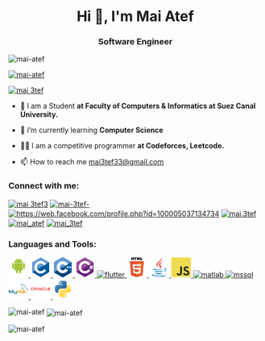 <h1 align="center">Hi 👋, I'm Mai Atef</h1>
<h3 align="center">Software Engineer</h3>

<p align="left"> <img src="https://komarev.com/ghpvc/?username=mai-atef&label=Profile%20views&color=0e75b6&style=flat" alt="mai-atef" /> </p>

<p align="left"> <a href="https://github.com/ryo-ma/github-profile-trophy"><img src="https://github-profile-trophy.vercel.app/?username=mai-atef" alt="mai-atef" /></a> </p>

<p align="left"> <a href="https://twitter.com/mai 3tef" target="blank"><img src="https://img.shields.io/twitter/follow/mai 3tef?logo=twitter&style=for-the-badge" alt="mai 3tef" /></a> </p>

- 🔭 I am a Student **at Faculty of Computers & Informatics at Suez Canal University.**

- 🌱 I’m currently learning **Computer Science**

- 👨‍💻 I am a competitive programmer **at Codeforces, Leetcode.**

- 📫 How to reach me [mai3tef33@gmail.com](mai3tef33@gmail.com)

<h3 align="left">Connect with me:</h3>
<p align="left">
<a href="https://twitter.com/mai 3tef3" target="blank"><img align="center" src="https://raw.githubusercontent.com/rahuldkjain/github-profile-readme-generator/master/src/images/icons/Social/twitter.svg" alt="mai 3tef3" height="30" width="40" /></a>
<a href="https://linkedin.com/in/mai-3tef-" target="blank"><img align="center" src="https://raw.githubusercontent.com/rahuldkjain/github-profile-readme-generator/master/src/images/icons/Social/linked-in-alt.svg" alt="mai-3tef-" height="30" width="40" /></a>
<a href="https://web.facebook.com/profile.php?id=100005037134734" target="blank"><img align="center" src="https://raw.githubusercontent.com/rahuldkjain/github-profile-readme-generator/master/src/images/icons/Social/facebook.svg" alt="https://web.facebook.com/profile.php?id=100005037134734" height="30" width="40" /></a>
<a href="https://instagram.com/mai.3tef" target="blank"><img align="center" src="https://raw.githubusercontent.com/rahuldkjain/github-profile-readme-generator/master/src/images/icons/Social/instagram.svg" alt="mai.3tef" height="30" width="40" /></a>
<a href="https://codeforces.com/profile/mai_atef" target="blank"><img align="center" src="https://raw.githubusercontent.com/rahuldkjain/github-profile-readme-generator/master/src/images/icons/Social/codeforces.svg" alt="mai_atef" height="30" width="40" /></a>
<a href="https://www.leetcode.com/mai_3tef" target="blank"><img align="center" src="https://raw.githubusercontent.com/rahuldkjain/github-profile-readme-generator/master/src/images/icons/Social/leet-code.svg" alt="mai_3tef" height="30" width="40" /></a>
</p>

<h3 align="left">Languages and Tools:</h3>
<p align="left"> <a href="https://developer.android.com" target="_blank" rel="noreferrer"> <img src="https://raw.githubusercontent.com/devicons/devicon/master/icons/android/android-original-wordmark.svg" alt="android" width="40" height="40"/> </a> <a href="https://www.cprogramming.com/" target="_blank" rel="noreferrer"> <img src="https://raw.githubusercontent.com/devicons/devicon/master/icons/c/c-original.svg" alt="c" width="40" height="40"/> </a> <a href="https://www.w3schools.com/cpp/" target="_blank" rel="noreferrer"> <img src="https://raw.githubusercontent.com/devicons/devicon/master/icons/cplusplus/cplusplus-original.svg" alt="cplusplus" width="40" height="40"/> </a> <a href="https://www.w3schools.com/cs/" target="_blank" rel="noreferrer"> <img src="https://raw.githubusercontent.com/devicons/devicon/master/icons/csharp/csharp-original.svg" alt="csharp" width="40" height="40"/> </a> <a href="https://flutter.dev" target="_blank" rel="noreferrer"> <img src="https://www.vectorlogo.zone/logos/flutterio/flutterio-icon.svg" alt="flutter" width="40" height="40"/> </a> <a href="https://www.w3.org/html/" target="_blank" rel="noreferrer"> <img src="https://raw.githubusercontent.com/devicons/devicon/master/icons/html5/html5-original-wordmark.svg" alt="html5" width="40" height="40"/> </a> <a href="https://www.java.com" target="_blank" rel="noreferrer"> <img src="https://raw.githubusercontent.com/devicons/devicon/master/icons/java/java-original.svg" alt="java" width="40" height="40"/> </a> <a href="https://developer.mozilla.org/en-US/docs/Web/JavaScript" target="_blank" rel="noreferrer"> <img src="https://raw.githubusercontent.com/devicons/devicon/master/icons/javascript/javascript-original.svg" alt="javascript" width="40" height="40"/> </a> <a href="https://www.mathworks.com/" target="_blank" rel="noreferrer"> <img src="https://upload.wikimedia.org/wikipedia/commons/2/21/Matlab_Logo.png" alt="matlab" width="40" height="40"/> </a> <a href="https://www.microsoft.com/en-us/sql-server" target="_blank" rel="noreferrer"> <img src="https://www.svgrepo.com/show/303229/microsoft-sql-server-logo.svg" alt="mssql" width="40" height="40"/> </a> <a href="https://www.mysql.com/" target="_blank" rel="noreferrer"> <img src="https://raw.githubusercontent.com/devicons/devicon/master/icons/mysql/mysql-original-wordmark.svg" alt="mysql" width="40" height="40"/> </a> <a href="https://www.oracle.com/" target="_blank" rel="noreferrer"> <img src="https://raw.githubusercontent.com/devicons/devicon/master/icons/oracle/oracle-original.svg" alt="oracle" width="40" height="40"/> </a> <a href="https://www.python.org" target="_blank" rel="noreferrer"> <img src="https://raw.githubusercontent.com/devicons/devicon/master/icons/python/python-original.svg" alt="python" width="40" height="40"/> </a> </p>

<p><img align="left" src="https://github-readme-stats.vercel.app/api/top-langs?username=mai-atef&show_icons=true&locale=en&layout=compact" alt="mai-atef" /></p>

<p>&nbsp;<img align="center" src="https://github-readme-stats.vercel.app/api?username=mai-atef&show_icons=true&locale=en" alt="mai-atef" /></p>

<p><img align="center" src="https://github-readme-streak-stats.herokuapp.com/?user=mai-atef&" alt="mai-atef" /></p>
